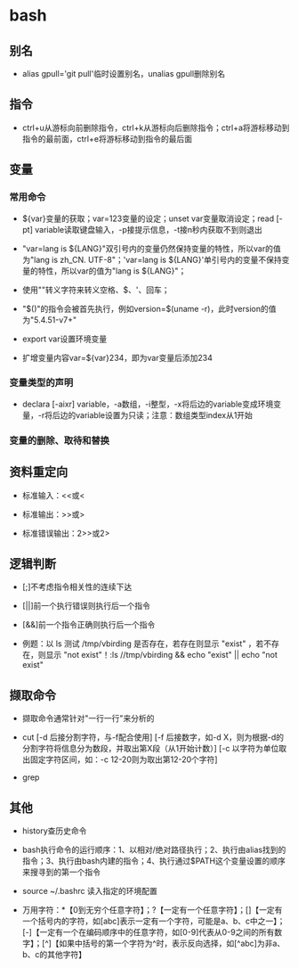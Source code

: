# bash

## 别名

- alias gpull='git pull'临时设置别名，unalias gpull删除别名

## 指令

- ctrl+u从游标向前删除指令，ctrl+k从游标向后删除指令；ctrl+a将游标移动到指令的最前面，ctrl+e将游标移动到指令的最后面

## 变量

### 常用命令

- ${var}变量的获取；var=123变量的设定；unset var变量取消设定；read [-pt] variable读取键盘输入，-p接提示信息，-t接n秒内获取不到则退出

- "var=lang is ${LANG}"双引号内的变量仍然保持变量的特性，所以var的值为"lang is zh_CN. UTF-8"；'var=lang is ${LANG}'单引号内的变量不保持变量的特性，所以var的值为"lang is ${LANG}"；

- 使用"\"转义字符来转义空格、$、'、回车；

- "$()"的指令会被首先执行，例如version=$(uname -r)，此时version的值为"5.4.51-v7+"

- export var设置环境变量

- 扩增变量内容var=${var}234，即为var变量后添加234

### 变量类型的声明

- declara [-aixr] variable，-a数组，-i整型，-x将后边的variable变成环境变量，-r将后边的variable设置为只读；注意：数组类型index从1开始

### 变量的删除、取待和替换

## 资料重定向

- 标准输入：<<或<

- 标准输出：>>或>

- 标准错误输出：2>>或2>

## 逻辑判断

- [;]不考虑指令相关性的连续下达

- [||]前一个执行错误则执行后一个指令

- [&&]前一个指令正确则执行后一个指令

- 例题：以 ls 测试 /tmp/vbirding 是否存在，若存在则显示 "exist" ，若不存在，则显示 "not exist"！:ls //tmp/vbirding && echo "exist" || echo "not exist"

## 撷取命令

- 撷取命令通常针对"一行一行"来分析的

- cut \[-d 后接分割字符，与-f配合使用\] \[-f 后接数字，如-d X，则为根据-d的分割字符将信息分为数段，并取出第X段（从1开始计数）\] \[-c 以字符为单位取出固定字符区间，如：-c 12-20则为取出第12-20个字符\]

- grep

## 其他

- history查历史命令

- bash执行命令的运行顺序：1、以相对/绝对路径执行；2、执行由alias找到的指令；3、执行由bash内建的指令；4、执行通过$PATH这个变量设置的顺序来搜寻到的第一个指令

- source ~/.bashrc 读入指定的环境配置

- 万用字符：\*【0到无穷个任意字符】；?【一定有一个任意字符】；[]【一定有一个括号内的字符，如[abc]表示一定有一个字符，可能是a、b、c中之一】；[-]【一定有一个在编码顺序中的任意字符，如[0-9]代表从0-9之间的所有数字】；[^]【如果中括号的第一个字符为^时，表示反向选择，如[^abc]为非a、b、c的其他字符】

